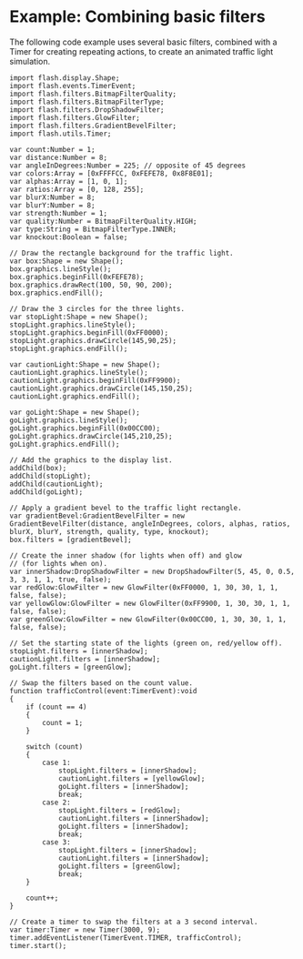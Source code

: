 # Example: Combining basic filters

The following code example uses several basic filters, combined with a Timer for
creating repeating actions, to create an animated traffic light simulation.

    import flash.display.Shape;
    import flash.events.TimerEvent;
    import flash.filters.BitmapFilterQuality;
    import flash.filters.BitmapFilterType;
    import flash.filters.DropShadowFilter;
    import flash.filters.GlowFilter;
    import flash.filters.GradientBevelFilter;
    import flash.utils.Timer;

    var count:Number = 1;
    var distance:Number = 8;
    var angleInDegrees:Number = 225; // opposite of 45 degrees
    var colors:Array = [0xFFFFCC, 0xFEFE78, 0x8F8E01];
    var alphas:Array = [1, 0, 1];
    var ratios:Array = [0, 128, 255];
    var blurX:Number = 8;
    var blurY:Number = 8;
    var strength:Number = 1;
    var quality:Number = BitmapFilterQuality.HIGH;
    var type:String = BitmapFilterType.INNER;
    var knockout:Boolean = false;

    // Draw the rectangle background for the traffic light.
    var box:Shape = new Shape();
    box.graphics.lineStyle();
    box.graphics.beginFill(0xFEFE78);
    box.graphics.drawRect(100, 50, 90, 200);
    box.graphics.endFill();

    // Draw the 3 circles for the three lights.
    var stopLight:Shape = new Shape();
    stopLight.graphics.lineStyle();
    stopLight.graphics.beginFill(0xFF0000);
    stopLight.graphics.drawCircle(145,90,25);
    stopLight.graphics.endFill();

    var cautionLight:Shape = new Shape();
    cautionLight.graphics.lineStyle();
    cautionLight.graphics.beginFill(0xFF9900);
    cautionLight.graphics.drawCircle(145,150,25);
    cautionLight.graphics.endFill();

    var goLight:Shape = new Shape();
    goLight.graphics.lineStyle();
    goLight.graphics.beginFill(0x00CC00);
    goLight.graphics.drawCircle(145,210,25);
    goLight.graphics.endFill();

    // Add the graphics to the display list.
    addChild(box);
    addChild(stopLight);
    addChild(cautionLight);
    addChild(goLight);

    // Apply a gradient bevel to the traffic light rectangle.
    var gradientBevel:GradientBevelFilter = new GradientBevelFilter(distance, angleInDegrees, colors, alphas, ratios, blurX, blurY, strength, quality, type, knockout);
    box.filters = [gradientBevel];

    // Create the inner shadow (for lights when off) and glow
    // (for lights when on).
    var innerShadow:DropShadowFilter = new DropShadowFilter(5, 45, 0, 0.5, 3, 3, 1, 1, true, false);
    var redGlow:GlowFilter = new GlowFilter(0xFF0000, 1, 30, 30, 1, 1, false, false);
    var yellowGlow:GlowFilter = new GlowFilter(0xFF9900, 1, 30, 30, 1, 1, false, false);
    var greenGlow:GlowFilter = new GlowFilter(0x00CC00, 1, 30, 30, 1, 1, false, false);

    // Set the starting state of the lights (green on, red/yellow off).
    stopLight.filters = [innerShadow];
    cautionLight.filters = [innerShadow];
    goLight.filters = [greenGlow];

    // Swap the filters based on the count value.
    function trafficControl(event:TimerEvent):void
    {
        if (count == 4)
        {
            count = 1;
        }

        switch (count)
        {
            case 1:
                stopLight.filters = [innerShadow];
                cautionLight.filters = [yellowGlow];
                goLight.filters = [innerShadow];
                break;
            case 2:
                stopLight.filters = [redGlow];
                cautionLight.filters = [innerShadow];
                goLight.filters = [innerShadow];
                break;
            case 3:
                stopLight.filters = [innerShadow];
                cautionLight.filters = [innerShadow];
                goLight.filters = [greenGlow];
                break;
        }

        count++;
    }

    // Create a timer to swap the filters at a 3 second interval.
    var timer:Timer = new Timer(3000, 9);
    timer.addEventListener(TimerEvent.TIMER, trafficControl);
    timer.start();

